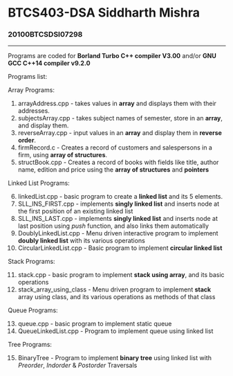 # BTCS403-DSA Siddharth Mishra
<h3>20100BTCSDSI07298 </h3> <hr>

Programs are coded for **Borland Turbo C++ compiler V3.00** and/or **GNU GCC C++14 compiler v9.2.0**

Programs list: 

Array Programs: 

1. arrayAddress.cpp - takes values in **array** and displays them with their addresses.
2. subjectsArray.cpp - takes subject names of semester, store in an **array**, and display them.
3. reverseArray.cpp - input values in an **array** and display them in **reverse order**.
4. firmRecord.c - Creates a record of customers and salespersons in a firm, using **array of structures**.
5. structBook.cpp - Creates a record of books with fields like title, author name, edition and price using the **array of structures** and **pointers**

Linked List Programs: 

6. linkedList.cpp - basic program to create a **linked list** and its 5 elements.
7. SLL_INS_FIRST.cpp - implements **singly linked list** and inserts node at the first position of an existing linked list
8. SLL_INS_LAST.cpp - implements **singly linked list** and inserts node at last position using _push_ function, and also links them automatically
9. DoublyLinkedList.cpp - Menu driven interactive program to implement **doubly linked list** with its various operations
10. CircularLinkedList.cpp - Basic program to implement **circular linked list**

Stack Programs: 

11. stack.cpp - basic program to implement **stack using array**, and its basic operations
12. stack_array_using_class - Menu driven program to implement **stack** array using class, and its various operations as methods of that class

Queue Programs:

13. queue.cpp - basic program to implement static queue
14. QueueLinkedList.cpp - Program to implement queue using linked list

Tree Programs:

15. BinaryTree - Program to implement **binary tree** using linked list with _Preorder_, _Indorder_ & _Postorder_ Traversals

